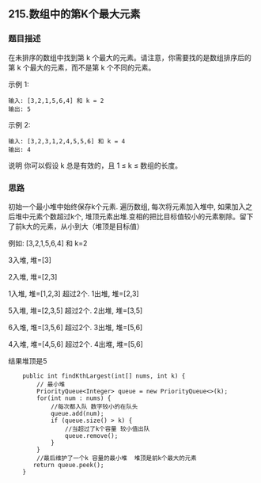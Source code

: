 ## 215.数组中的第K个最大元素

### 题目描述
在未排序的数组中找到第 k 个最大的元素。请注意，你需要找的是数组排序后的第 k 个最大的元素，而不是第 k 个不同的元素。

示例 1:
```
输入: [3,2,1,5,6,4] 和 k = 2
输出: 5
```

示例 2:
```
输入: [3,2,3,1,2,4,5,5,6] 和 k = 4
输出: 4
```
说明
你可以假设 k 总是有效的，且 1 ≤ k ≤ 数组的长度。

### 思路
初始一个最小堆中始终保存k个元素. 遍历数组, 每次将元素加入堆中, 如果加入之后堆中元素个数超过k个, 堆顶元素出堆.变相的把比目标值较小的元素剔除。留下了前k大的元素，从小到大（堆顶是目标值）

例如: [3,2,1,5,6,4] 和 k=2

3入堆, 堆=[3]

2入堆, 堆=[2,3]

1入堆, 堆=[1,2,3] 超过2个. 1出堆, 堆=[2,3]

5入堆, 堆=[2,3,5] 超过2个. 2出堆, 堆=[3,5]

6入堆, 堆=[3,5,6] 超过2个. 3出堆, 堆=[5,6]

4入堆, 堆=[4,5,6] 超过2个. 4出堆, 堆=[5,6]

结果堆顶是5

```   
    public int findKthLargest(int[] nums, int k) {
        // 最小堆
        PriorityQueue<Integer> queue = new PriorityQueue<>(k);
        for(int num : nums) {
            //每次都入队 数字较小的在队头
            queue.add(num);
            if (queue.size() > k) {
                //当超过了k个容量 较小值出队
                queue.remove();
            }
        }
        //最后维护了一个k 容量的最小堆  堆顶是前k个最大的元素
       return queue.peek();
    }
```
